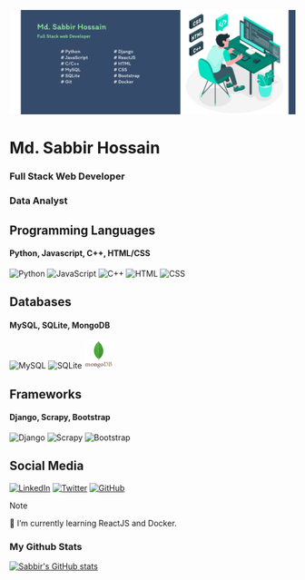 ![Sabbir39 Banner](https://github.com/Sabbir1039/Sabbir1039/blob/main/Banner.png)
# Md. Sabbir Hossain
### Full Stack Web Developer
### Data Analyst


## Programming Languages
#### Python, Javascript, C++, HTML/CSS
<img src="https://upload.wikimedia.org/wikipedia/commons/thumb/c/c3/Python-logo-notext.svg/768px-Python-logo-notext.svg.png" alt="Python" width="50" height="50"/> 
<img src="https://upload.wikimedia.org/wikipedia/commons/9/99/Unofficial_JavaScript_logo_2.svg" alt="JavaScript" width="50" height="50"/> 
<img src="https://upload.wikimedia.org/wikipedia/commons/1/18/ISO_C%2B%2B_Logo.svg" alt="C++" width="50" height="50"/> 
<img src="https://upload.wikimedia.org/wikipedia/commons/thumb/3/38/HTML5_Badge.svg/1024px-HTML5_Badge.svg.png" alt="HTML" width="50" height="50"/> 
<img src="https://upload.wikimedia.org/wikipedia/commons/d/d5/CSS3_logo_and_wordmark.svg" alt="CSS" width="50" height="50"/>

## Databases
#### MySQL, SQLite, MongoDB
<img src="https://www.mysql.com/common/logos/logo-mysql-170x115.png" width="50" height="50" alt="MySQL">
<img src="https://upload.wikimedia.org/wikipedia/commons/3/38/SQLite370.svg" width="50" height="50" alt="SQLite">
<img src="mongodb.svg" width="50" height="50" alt="MongoDB">


## Frameworks
#### Django, Scrapy, Bootstrap
<img src="https://www.djangoproject.com/m/img/logos/django-logo-positive.png" alt="Django" width="50" height="50"/> 
<img src="https://upload.wikimedia.org/wikipedia/commons/b/b4/Scrapy_logo.jpg" alt="Scrapy" width="50" height="50"/> 
<img src="https://upload.wikimedia.org/wikipedia/commons/thumb/b/b2/Bootstrap_logo.svg/800px-Bootstrap_logo.svg.png" alt="Bootstrap" width="50" height="50"/> 
 
## Social Media
<a href="https://www.linkedin.com/in/sabbir-hossain39/"><img src="https://upload.wikimedia.org/wikipedia/commons/thumb/c/ca/LinkedIn_logo_initials.png/768px-LinkedIn_logo_initials.png" alt="LinkedIn" width="40" height="40"/></a> <a href="https://twitter.com/Sabbir_Ho66ain"> <img src="https://upload.wikimedia.org/wikipedia/commons/thumb/6/6f/Logo_of_Twitter.svg/800px-Logo_of_Twitter.svg.png" alt="Twitter" width="40" height="40"/></a> <a href="[https://github.com/yourusername](https://github.com/Sabbir1039)"><img src="https://upload.wikimedia.org/wikipedia/commons/thumb/9/91/Octicons-mark-github.svg/1024px-Octicons-mark-github.svg.png" alt="GitHub" width="40" height="40"/></a>

> [!NOTE]
> 🔭 I’m currently learning ReactJS and Docker.

### My Github Stats

[![Sabbir's GitHub stats](https://github-readme-stats.vercel.app/api?username=Sabbir1039&show_icons=true&theme=cobalt)](https://github.com/anuraghazra/github-readme-stats)

